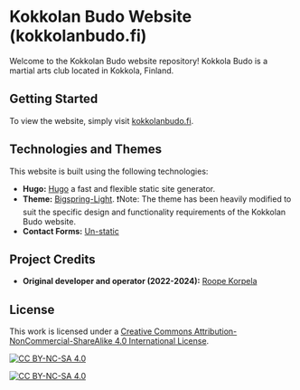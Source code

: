 # Kokkolan Budo Website (kokkolanbudo.fi)

Welcome to the Kokkolan Budo website repository! Kokkola Budo is a martial arts club located in Kokkola, Finland.

## Getting Started

To view the website, simply visit [kokkolanbudo.fi](https://www.kokkolanbudo.fi).

## Technologies and Themes

This website is built using the following technologies:

- **Hugo:**  [Hugo](https://github.com/gohugoio/hugo) a fast and flexible static site generator.
- **Theme:** [Bigspring-Light](https://github.com/gethugothemes/bigspring-light-hugo). ❗Note: The theme has been heavily modified to suit the specific design and functionality requirements of the Kokkolan Budo website.
- **Contact Forms:** [Un-static](https://un-static.com/)

## Project Credits
- **Original developer and operator (2022-2024):** [Roope Korpela](https://github.com/roopekorpela)

## License 
This work is licensed under a
[Creative Commons Attribution-NonCommercial-ShareAlike 4.0 International License][cc-by-nc-sa].

[![CC BY-NC-SA 4.0][cc-by-nc-sa-shield]][cc-by-nc-sa]

[![CC BY-NC-SA 4.0][cc-by-nc-sa-image]][cc-by-nc-sa]

[cc-by-nc-sa]: http://creativecommons.org/licenses/by-nc-sa/4.0/
[cc-by-nc-sa-image]: https://licensebuttons.net/l/by-nc-sa/4.0/88x31.png
[cc-by-nc-sa-shield]: https://img.shields.io/badge/License-CC%20BY--NC--SA%204.0-lightgrey.svg

